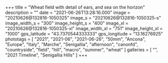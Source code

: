 +++
title = "Wheat field with detail of ears, and sea on the horizon"
description = ""
date = "2021-06-26T13:28:16.000"
image = "20210626@132816-1050325"
image_s = "20210626@132816-1050325-s"
image_width_s = "300"
image_height_s = "400"
image_xl = "20210626@132816-1050325-xl"
image_width_xl = "751"
image_height_xl = "1000"
gps_latitude = "43.7370544333333"
gps_longitude = "13.16276925"
phototags = [ "2021", "2021-06", "2021-06-26", "50mm", "Ancona", "Europe", "Italy", "Marche", "Senigallia", "afternoon", "canonfd", "countryside", "field", "hill", "macro", "summer", "wheat" ]
galleries = [ "", "2021 Timeline", "Senigallia Hills" ]
+++
